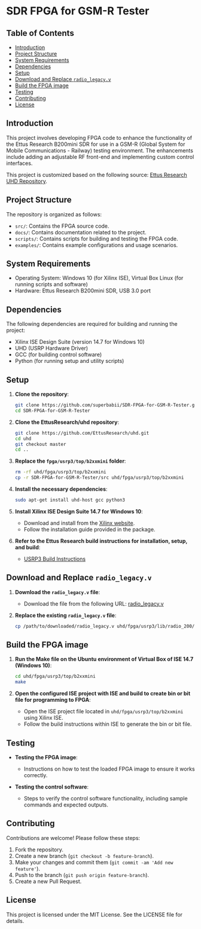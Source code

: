 # SDR FPGA for GSM-R Tester

## Table of Contents
- [Introduction](#introduction)
- [Project Structure](#project-structure)
- [System Requirements](#system-requirements)
- [Dependencies](#dependencies)
- [Setup](#setup)
- [Download and Replace `radio_legacy.v`](#download-and-replace-radio_legacyv)
- [Build the FPGA image](#build-the-fpga-image)
- [Testing](#testing)
- [Contributing](#contributing)
- [License](#license)

## Introduction
This project involves developing FPGA code to enhance the functionality of the Ettus Research B200mini SDR for use in a GSM-R (Global System for Mobile Communications - Railway) testing environment. The enhancements include adding an adjustable RF front-end and implementing custom control interfaces.

This project is customized based on the following source: [Ettus Research UHD Repository](https://github.com/EttusResearch/uhd/tree/master/fpga/usrp3/top/b2xxmini).

## Project Structure
The repository is organized as follows:
- `src/`: Contains the FPGA source code.
- `docs/`: Contains documentation related to the project.
- `scripts/`: Contains scripts for building and testing the FPGA code.
- `examples/`: Contains example configurations and usage scenarios.

## System Requirements
- Operating System: Windows 10 (for Xilinx ISE), Virtual Box Linux (for running scripts and software)
- Hardware: Ettus Research B200mini SDR, USB 3.0 port

## Dependencies
The following dependencies are required for building and running the project:
- Xilinx ISE Design Suite (version 14.7 for Windows 10)
- UHD (USRP Hardware Driver)
- GCC (for building control software)
- Python (for running setup and utility scripts)

## Setup
1. **Clone the repository**:
   ```bash
   git clone https://github.com/superbabii/SDR-FPGA-for-GSM-R-Tester.git
   cd SDR-FPGA-for-GSM-R-Tester
   ```
2. **Clone the EttusResearch/uhd repository**:
   ```bash
   git clone https://github.com/EttusResearch/uhd.git
   cd uhd
   git checkout master
   cd ..
   ```

3. **Replace the `fpga/usrp3/top/b2xxmini` folder**:
   ```bash
   rm -rf uhd/fpga/usrp3/top/b2xxmini
   cp -r SDR-FPGA-for-GSM-R-Tester/src uhd/fpga/usrp3/top/b2xxmini
   ```

4. **Install the necessary dependencies**:
   ```bash
   sudo apt-get install uhd-host gcc python3
   ```

5. **Install Xilinx ISE Design Suite 14.7 for Windows 10**:
   - Download and install from the [Xilinx website](https://www.xilinx.com/support/download/index.html/content/xilinx/en/downloadNav/design-tools.html).
   - Follow the installation guide provided in the package.

6. **Refer to the Ettus Research build instructions for installation, setup, and build**:
   - [USRP3 Build Instructions](https://files.ettus.com/manual/page_build_guide.html)

## Download and Replace `radio_legacy.v`
1. **Download the `radio_legacy.v` file**:
   - Download the file from the following URL: [radio_legacy.v](https://drive.google.com/file/d/1jXr1t0q7j_bo5dVSHTVZvg0ekwtskPF0/view?usp=sharing)

2. **Replace the existing `radio_legacy.v` file**:
   ```bash
   cp /path/to/downloaded/radio_legacy.v uhd/fpga/usrp3/lib/radio_200/radio_legacy.v
   ```

## Build the FPGA image
1. **Run the Make file on the Ubuntu environment of Virtual Box of ISE 14.7 (Windows 10)**:
   ```bash
   cd uhd/fpga/usrp3/top/b2xxmini
   make
   ```

2. **Open the configured ISE project with ISE and build to create bin or bit file for programming to FPGA**:
   - Open the ISE project file located in `uhd/fpga/usrp3/top/b2xxmini` using Xilinx ISE.
   - Follow the build instructions within ISE to generate the bin or bit file.

## Testing
- **Testing the FPGA image**:
  - Instructions on how to test the loaded FPGA image to ensure it works correctly.
  
- **Testing the control software**:
  - Steps to verify the control software functionality, including sample commands and expected outputs.

## Contributing
Contributions are welcome! Please follow these steps:
1. Fork the repository.
2. Create a new branch (`git checkout -b feature-branch`).
3. Make your changes and commit them (`git commit -am 'Add new feature'`).
4. Push to the branch (`git push origin feature-branch`).
5. Create a new Pull Request.

## License
This project is licensed under the MIT License. See the LICENSE file for details.
